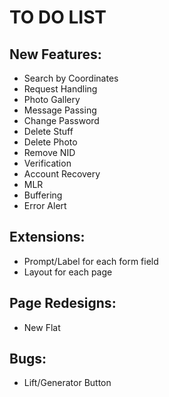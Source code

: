 # TO DO LIST

## New Features:
* Search by Coordinates
* Request Handling
* Photo Gallery
* Message Passing
* Change Password
* Delete Stuff
* Delete Photo
* Remove NID
* Verification
* Account Recovery
* MLR
* Buffering
* Error Alert

## Extensions:
* Prompt/Label for each form field
* Layout for each page

## Page Redesigns:
* New Flat

## Bugs:
* Lift/Generator Button